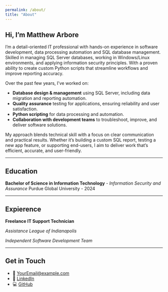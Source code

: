 ```yaml
---
permalink: /about/
title: "About"
---
```


## Hi, I’m Matthew Arbore

I’m a detail-oriented IT professional with hands-on experience in software development, data processing automation and SQL database management. Skilled in managing SQL Server databases, working in Windows/Linux environments, and applying information security principles.  With a proven ability to create custom Python scripts that streamline workflows and improve reporting accuracy.

Over the past few years, I’ve worked on:
- **Database design & management** using SQL Server, including data migration and reporting automation.
- **Quality assurance** testing for applications, ensuring reliability and user satisfaction.
- **Python scripting** for data processing and automation.
- **Collaboration with development teams** to troubleshoot, improve, and deliver software solutions.

My approach blends technical skill with a focus on clear communication and practical results. Whether it’s building a custom SQL report, testing a new app feature, or supporting end-users, I aim to deliver work that’s efficient, accurate, and user-friendly.

---
## Education

 **Bachelor of Science in Information Technology** - *Information Security and Assurance* Purdue Global University - 2024

---
## Expierence

**Freelance IT Support Technician** 

*Assistance League of Indianapolis*

*Independent Software Development Team*

---

## Get in Touch
- 📧 [YourEmail@example.com](mailto:YourEmail@example.com)  
- 💼 [LinkedIn](#)  
- 💻 [GitHub](#)  
